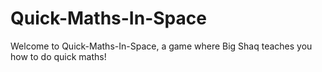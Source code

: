 # Quick-Maths-In-Space

Welcome to Quick-Maths-In-Space, a game where Big Shaq teaches you how to do quick maths!
